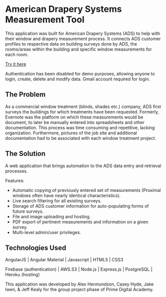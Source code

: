 # American Drapery Systems Measurement Tool

This application was built for American Drapery Systems (ADS) to help with their window and drapery measurement process.
It connects ADS customer profiles to respective data on building surveys done by ADS, the rooms/areas within the building and specific window measurements for each room.


[Try it here](https://ads-prime.herokuapp.com/)

Authentication has been disabled for demo purposes, allowing anyone to login, create, delete and modify data. Gmail account required for login.

## The Problem
As a commercial window treatment (blinds, shades etc.) company, ADS first surveys the buildings for which treatments have been requested.
Formerly, Evernote was the platform on which these measurements would be document, to later be manually entered into spreadsheets and other documentation.
This process was time consuming and repetitive, lacking organization. Furthermore, pictures of the job site and additional documentation had to be associated with each window treatment project.

## The Solution

A web application that brings automation to the ADS data entry and retrieval processes.

Features:
* Automatic copying of previously entered set of measurements (Proximal windows often have nearly identical characteristics).
* Live search filtering for all existing surveys.
* Storage of ADS customer information for auto-populating forms of future surveys.
* File and image uploading and hosting.
* PDF export of pertinent measurements and information on a given survey.
* Multi-level admin/user privileges.  


## Technologies Used

AngularJS | Angular Material | Javascript | HTML5 | CSS3

Firebase (authentication) | AWS.S3 | Node.js | Express.js | PostgreSQL | Heroku (hosting)


This application was developed by Alex Hermundson, Casey Hyde, Jake Iwen, & Jeff Kealy for the group project phase of Prime Digital Academy.
